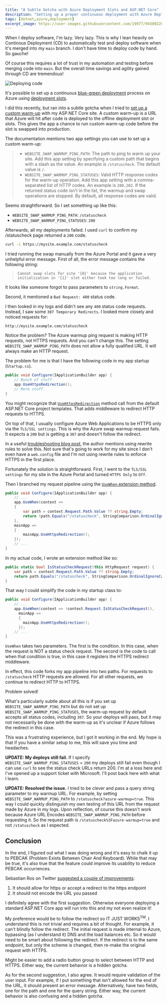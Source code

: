 ```yaml
---
title: "A Subtle Gotcha with Azure Deployment Slots and ASP.NET Core"
description: "Setting up a proper continuous deployment with Azure Deployment Slots and ASP.NET Core is trickier than I anticipated. Here's a particular issue I ran into and my solution."
tags: [dotnet,azure,deployment]
excerpt_image: https://user-images.githubusercontent.com/19977/94380220-81344b00-00e9-11eb-84a4-876408467978.png
---
```


When I deploy software, I'm lazy. Very lazy. This is why I lean heavily on Continous Deployment (CD) to automatically test and deploy software when it's merged into my `main` branch. I don't have time to deploy code by hand. So gauche!

Of course this requires a lot of trust in my automation and testing before merging code into `main`. But the overall time savings and agility gained through CD are tremendous!

![Deploying code](https://user-images.githubusercontent.com/19977/94380220-81344b00-00e9-11eb-84a4-876408467978.png)

It's possible to set up a continuous [blue-green deployment](https://martinfowler.com/bliki/BlueGreenDeployment.html) process on Azure using [deployment slots](https://docs.microsoft.com/en-us/azure/app-service/deploy-staging-slots).

I did this recently, but ran into a subtle gotcha when I tried to [set up a custom warm-up](https://docs.microsoft.com/en-us/azure/app-service/deploy-staging-slots#specify-custom-warm-up) with my ASP.NET Core site. A custom warm-up is a URL that Azure will hit after code is deployed to the offline deployment slot or slots. This gives the app a chance to run custom warm-up code before the slot is swapped into production.

The documentation mentions two app settings you can use to set up a custom warm-up:

> * `WEBSITE_SWAP_WARMUP_PING_PATH`: The path to ping to warm up your site. Add this app  setting by specifying a custom path that begins with a slash as the value. An example is `/statuscheck`. The default value is `/`.
> * `WEBSITE_SWAP_WARMUP_PING_STATUSES`: Valid HTTP response codes for the warm-up operation. Add this app setting with a comma-separated list of HTTP codes. An example is `200,202`. If the returned status code isn't in the list, the warmup and swap operations are stopped. By default, all response codes are valid.

Seems straightforward. So I set something up like this:

* `WEBSITE_SWAP_WARMUP_PING_PATH`: `/statuscheck`
* `WEBSITE_SWAP_WARMUP_PING_STATUSES`: `200`

Afterwards, all my deployments failed. I used `curl` to confirm my /statuscheck page returned a `200` code.

```bash
curl -i https://mysite.example.com/statuscheck
```

I tried running the swap manually from the Azure Portal and it gave a very unhelpful error message. First of all, the error message contains the following string:

> `Cannot swap slots for site '{0}' because the application initialization in '{1}' slot either took too long or failed.`

It looks like someone forgot to pass parameters to `string.Format`.

Second, it mentioned a `Bad Request: 400` status code.

I then looked in my logs and didn't see any `400` status code requests. Instead, I saw some `307 Temporary Redirects`. I looked more closely and noticed requests for:

`http://mysite.example.com/statuscheck`

Notice the problem? The Azure warmup ping request is making HTTP requests, not HTTPS requests. And you can't change this. The setting `WEBSITE_SWAP_WARMUP_PING_PATH` does not allow a fully qualified URL. It will always make an HTTP request.

The problem for me is that I have the following code in my app startup (`Startup.cs`).

```csharp
public void Configure(IApplicationBuilder app) {
    // Bunch of stuff
    app.UseHttpsRedirection();
    // More stuff.
}
```

You might recognize that [`UseHttpsRedirection`](https://docs.microsoft.com/en-us/dotnet/api/microsoft.aspnetcore.builder.httpspolicybuilderextensions.usehttpsredirection?view=aspnetcore-3.1) method call from the default ASP.NET Core project templates. That adds middleware to redirect HTTP requests to HTTPS.

On top of that, I usually configure Azure Web Applications to be HTTPS only via the `TLS/SSL settings`. This is why the Azure swap warmup request fails. It expects a `200` but is getting a `307` and doesn't follow the redirect.

In a useful [troubleshooting blog post](https://ruslany.net/2017/11/most-common-deployment-slot-swap-failures-and-how-to-fix-them/), the author mentions using rewrite rules to solve this. Not sure that's going to work for my site since I don't even have a `web.config` file and I'm not using rewrite rules to enforce HTTPS in the first place.

Fortunately the solution is straightforward. First, I went to the `TLS/SSL settings` for my site in the Azure Portal and turned `HTTPS Only` to `Off`.

Then I branched my request pipeline using the [`UseWhen` extension method](https://docs.microsoft.com/en-us/dotnet/api/microsoft.aspnetcore.builder.usewhenextensions.usewhen?view=aspnetcore-3.1).

```csharp
public void Configure(IApplicationBuilder app) {
    // ...
    app.UseWhen(context =>
    {
        var path = context.Request.Path.Value ?? string.Empty;
        return !path.Equals("/statuscheck", StringComparison.OrdinalIgnoreCase);
    },
    mainApp =>
    {
        mainApp.UseHttpsRedirection();
    });
    // ...
}
```

In my actual code, I wrote an extension method like so:

```csharp
public static bool IsStatusCheckRequest(this HttpRequest request) {
    var path = context.Request.Path.Value ?? string.Empty;
    return path.Equals("/statuscheck", StringComparison.OrdinalIgnoreCase);
}
```

That way I could simplify the code in my startup class to:

```csharp
public void Configure(IApplicationBuilder app) {
    // ...
    app.UseWhen(context => !context.Request.IsStatusCheckRequest(),
      mainApp =>
      {
        mainApp.UseHttpsRedirection();
      });
    // ...
}
```

`UseWhen` takes two parameters. The first is the condition. In this case, when the request is NOT a status check request. The second is the code to call when that condition is true, in this case it registers the HTTPS redirect middleware.


In effect, this code forks my app pipeline into two paths. For requests to `/statuscheck` HTTP requests are allowed. For all other requests, we continue to redirect HTTP to HTTPS.

Problem solved!

What's particularly subtle about all this is if you set up `WEBSITE_SWAP_WARMUP_PING_PATH` but do not set up `WEBSITE_SWAP_WARMUP_PING_STATUSES`, the warm-up request by default accepts all status codes, including `307`. So your deploys will pass, but it may not necessarily be done with the warm-up as it's unclear if Azure follows the redirect in this case.

This was a frustrating experience, but I got it working in the end. My hope is that if you have a similar setup to me, this will save you time and headaches.

__UPDATE: My deploys still fail.__ If I specify `WEBSITE_SWAP_WARMUP_PING_STATUSES` = `200` my deploys still fail even though I can use `curl` to see the status check URLs return 200. I'm at a loss here and I've opened up a support ticket with Microsoft. I'll post back here with what I learn.

__UPDATE: Resolved the issue.__ I tried to be clever and pass a query string parameter to my warmup URL. For example, by setting `WEBSITE_SWAP_WARMUP_PING_PATH` to `/statuscheck?azure-warmup=true`. This way I could quickly distinguish my own testing of this URL from the request made by Azure in my logs. Upon reflection, of course this doesn't work because Azure URL Encodes `WEBSITE_SWAP_WARMUP_PING_PATH` before requesting it. So the request path is `/statuscheck%3Fazure-warmup=true` and not `/statuscheck` as I expected.

## Conclusion

In the end, I figured out what I was doing wrong and it's easy to chalk it up to PEBCAK (Problem Exists Between Chair And Keyboard). While that may be true, it's also true that the feature could improve its usability to reduce PEBCAK occurrences.

Sebastian Ros on Twitter [suggested a couple of improvements](https://twitter.com/sebastienros/status/1311060155174322176):

1. It should allow for https or accept a redirect to the https endpoint
2. It should not encode the URL you passed

I definitely agree with the first suggestion. Otherwise everyone deploying a standard ASP.NET Core app will run into this and my not even realize it!

My preference would be to follow the redirect so IT JUST WORKS<sup>TM</sup>. I understand this is not trivial and requires a bit of thought. For example, it can't blindly follow the redirect. The initial request is made internal to Azure, bypassing (as I understand it) DNS and the load balances etc. So it would need to be smart about following the redirect. If the redirect is to the same endpoint, but only the scheme is changed, then re-make the original request with HTTPS.

Might be easier to add a radio button group to select between HTTP and HTTPS. Either way, the current behavior is a hidden gotcha.

As for the second suggestion, I also agree. It would require validation of the user input. For example, if I put something that isn't allowed for the end of the URL, it should present an error message. Alternatively, have two fields, one for the path and one for the query string. Either way, the current behavior is also confusing and a hidden gotcha.
